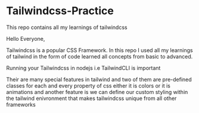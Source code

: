 # Tailwindcss-Practice
This repo contains all my learnings of tailwindcss

Hello Everyone,

Tailwindcss is a popular CSS Framework. In this repo I used all my learnings of tailwind in the form of code learned all concepts from basic to advanced.

Running your Tailwindcss in nodejs i.e TailwindCLI is important

Their are many special features in tailwind and two of them are pre-defined classes for each and every property of css either it is colors or it is animations and another feature is we can define our custom styling within the tailwind enivronment that makes tailwindcss unique from all other frameworks


